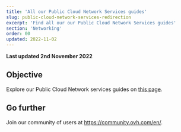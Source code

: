 ```yaml
---
title: 'All our Public Cloud Network Services guides'
slug: public-cloud-network-services-redirection
excerpt: 'Find all our our Public Cloud Network Services guides'
section: 'Networking'
order: 00
updated: 2022-11-02
---
```


**Last updated 2nd November 2022**

## Objective

Explore our Public Cloud Network services guides on [this page](https://docs.ovh.com/ie/en/publiccloud/network-services/).

## Go further

Join our community of users at <https://community.ovh.com/en/>.